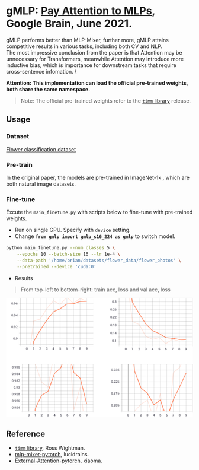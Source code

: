 # gMLP: [Pay Attention to MLPs](https://arxiv.org/abs/2105.08050), Google Brain, June 2021.
gMLP performs better than MLP-Mixer, further more, gMLP attains competitive results in various tasks, including both CV and NLP. \
The most impressive conclusion from the paper is that Attention may be unnecessary for Transformers, 
meanwhile Attention may introduce more inductive bias, which is importance for downstream tasks that require cross-sentence infomation. \

**Attention: This implementation can load the official pre-trained weights, both share the same namespace.**
> Note: The official pre-trained weights refer to the [```timm``` library](https://github.com/rwightman/pytorch-image-models) release.

## Usage
### Dataset
[Flower classification dataset](http://download.tensorflow.org/example_images/flower_photos.tgz)

### Pre-train
In the original paper, the models are pre-trained in ImageNet-1k , which are both natural image datasets.

### Fine-tune
Excute the ```main_finetune.py``` with scripts below to fine-tune with pre-trained weights.
* Run on single GPU. Specify with ```device``` setting.
* Change **```from gmlp import gmlp_s16_224 as gmlp```** to switch model.
```bash
python main_finetune.py --num_classes 5 \
    --epochs 10 --batch-size 16 --lr 1e-4 \
    --data-path '/home/brian/datasets/flower_data/flower_photos' \
    --pretrained --device 'cuda:0'
```

* Results

> From top-left to bottom-right: train acc, loss and val acc, loss
<p align="center">
<img src="result.png" width="800">
</p>

## Reference
- [```timm``` library](https://github.com/rwightman/pytorch-image-models), Ross Wightman.
- [mlp-mixer-pytorch](https://github.com/lucidrains/mlp-mixer-pytorch), lucidrains.
- [External-Attention-pytorch](https://github.com/xmu-xiaoma666/External-Attention-pytorch), xiaoma.